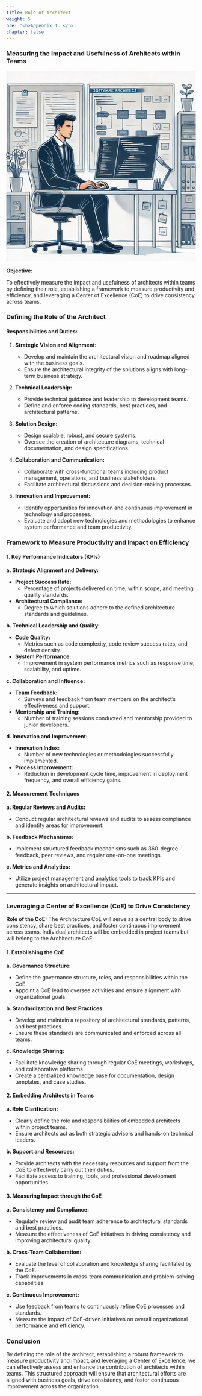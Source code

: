 ```yaml
---
title: Role of Architect
weight: 5
pre: '<b>Appendix I. </b>'
chapter: false
---
```


### Measuring the Impact and Usefulness of Architects within Teams

![Architecture](images/architect.png)

**Objective:**

To effectively measure the impact and usefulness of architects within teams by defining their role, establishing a framework to measure productivity and efficiency, and leveraging a Center of Excellence (CoE) to drive consistency across teams.

### Defining the Role of the Architect

#### Responsibilities and Duties:
1. **Strategic Vision and Alignment:**
   - Develop and maintain the architectural vision and roadmap aligned with the business goals.
   - Ensure the architectural integrity of the solutions aligns with long-term business strategy.

2. **Technical Leadership:**
   - Provide technical guidance and leadership to development teams.
   - Define and enforce coding standards, best practices, and architectural patterns.

3. **Solution Design:**
   - Design scalable, robust, and secure systems.
   - Oversee the creation of architecture diagrams, technical documentation, and design specifications.

4. **Collaboration and Communication:**
   - Collaborate with cross-functional teams including product management, operations, and business stakeholders.
   - Facilitate architectural discussions and decision-making processes.

5. **Innovation and Improvement:**
   - Identify opportunities for innovation and continuous improvement in technology and processes.
   - Evaluate and adopt new technologies and methodologies to enhance system performance and team productivity.

### Framework to Measure Productivity and Impact on Efficiency

#### 1. Key Performance Indicators (KPIs)

**a. Strategic Alignment and Delivery:**
- **Project Success Rate:**
  - Percentage of projects delivered on time, within scope, and meeting quality standards.
- **Architectural Compliance:**
  - Degree to which solutions adhere to the defined architecture standards and guidelines.

**b. Technical Leadership and Quality:**
- **Code Quality:**
  - Metrics such as code complexity, code review success rates, and defect density.
- **System Performance:**
  - Improvement in system performance metrics such as response time, scalability, and uptime.

**c. Collaboration and Influence:**
- **Team Feedback:**
  - Surveys and feedback from team members on the architect’s effectiveness and support.
- **Mentorship and Training:**
  - Number of training sessions conducted and mentorship provided to junior developers.

**d. Innovation and Improvement:**
- **Innovation Index:**
  - Number of new technologies or methodologies successfully implemented.
- **Process Improvement:**
  - Reduction in development cycle time, improvement in deployment frequency, and overall efficiency gains.

#### 2. Measurement Techniques

**a. Regular Reviews and Audits:**
- Conduct regular architectural reviews and audits to assess compliance and identify areas for improvement.

**b. Feedback Mechanisms:**
- Implement structured feedback mechanisms such as 360-degree feedback, peer reviews, and regular one-on-one meetings.

**c. Metrics and Analytics:**
- Utilize project management and analytics tools to track KPIs and generate insights on architectural impact.

--- 

### Leveraging a Center of Excellence (CoE) to Drive Consistency

**Role of the CoE:**
The Architecture CoE will serve as a central body to drive consistency, share best practices, and foster continuous improvement across teams. Individual architects will be embedded in project teams but will belong to the Architecture CoE.

#### 1. Establishing the CoE

**a. Governance Structure:**
- Define the governance structure, roles, and responsibilities within the CoE.
- Appoint a CoE lead to oversee activities and ensure alignment with organizational goals.

**b. Standardization and Best Practices:**
- Develop and maintain a repository of architectural standards, patterns, and best practices.
- Ensure these standards are communicated and enforced across all teams.

**c. Knowledge Sharing:**
- Facilitate knowledge sharing through regular CoE meetings, workshops, and collaborative platforms.
- Create a centralized knowledge base for documentation, design templates, and case studies.

#### 2. Embedding Architects in Teams

**a. Role Clarification:**
- Clearly define the role and responsibilities of embedded architects within project teams.
- Ensure architects act as both strategic advisors and hands-on technical leaders.

**b. Support and Resources:**
- Provide architects with the necessary resources and support from the CoE to effectively carry out their duties.
- Facilitate access to training, tools, and professional development opportunities.

#### 3. Measuring Impact through the CoE

**a. Consistency and Compliance:**
- Regularly review and audit team adherence to architectural standards and best practices.
- Measure the effectiveness of CoE initiatives in driving consistency and improving architectural quality.

**b. Cross-Team Collaboration:**
- Evaluate the level of collaboration and knowledge sharing facilitated by the CoE.
- Track improvements in cross-team communication and problem-solving capabilities.

**c. Continuous Improvement:**
- Use feedback from teams to continuously refine CoE processes and standards.
- Measure the impact of CoE-driven initiatives on overall organizational performance and efficiency.

### Conclusion

By defining the role of the architect, establishing a robust framework to measure productivity and impact, and leveraging a Center of Excellence, we can effectively assess and enhance the contribution of architects within teams. This structured approach will ensure that architectural efforts are aligned with business goals, drive consistency, and foster continuous improvement across the organization.

